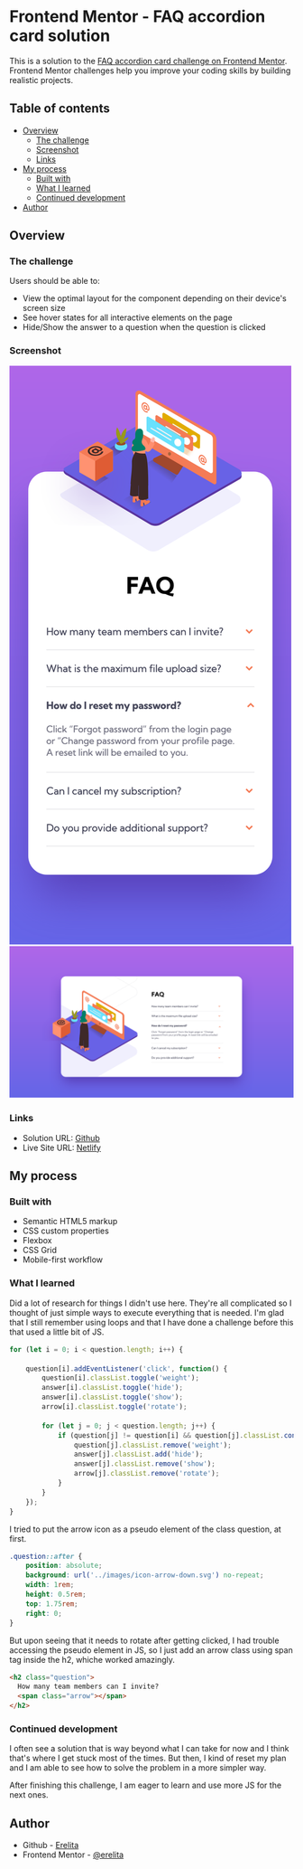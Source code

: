 # Frontend Mentor - FAQ accordion card solution

This is a solution to the [FAQ accordion card challenge on Frontend Mentor](https://www.frontendmentor.io/challenges/faq-accordion-card-XlyjD0Oam). Frontend Mentor challenges help you improve your coding skills by building realistic projects. 

## Table of contents

- [Overview](#overview)
  - [The challenge](#the-challenge)
  - [Screenshot](#screenshot)
  - [Links](#links)
- [My process](#my-process)
  - [Built with](#built-with)
  - [What I learned](#what-i-learned)
  - [Continued development](#continued-development)
- [Author](#author)

## Overview

### The challenge

Users should be able to:

- View the optimal layout for the component depending on their device's screen size
- See hover states for all interactive elements on the page
- Hide/Show the answer to a question when the question is clicked

### Screenshot

![](src/screenshots/mobile.png)
![](src/screenshots/desktop.png)


### Links

- Solution URL: [Github](https://github.com/erelita/faq-accordion.git)
- Live Site URL: [Netlify](https://erelita.github.io/profile-card-component/)

## My process

### Built with

- Semantic HTML5 markup
- CSS custom properties
- Flexbox
- CSS Grid
- Mobile-first workflow


### What I learned

Did a lot of research for things I didn't use here. They're all complicated so I thought of just simple ways to execute everything that is needed. I'm glad that I still remember using loops and that I have done a challenge before this that used a little bit of JS.


```js
for (let i = 0; i < question.length; i++) {

    question[i].addEventListener('click', function() {
        question[i].classList.toggle('weight');
        answer[i].classList.toggle('hide');
        answer[i].classList.toggle('show');
        arrow[i].classList.toggle('rotate');

        for (let j = 0; j < question.length; j++) {
            if (question[j] != question[i] && question[j].classList.contains('weight')) {
                question[j].classList.remove('weight');
                answer[j].classList.add('hide');
                answer[j].classList.remove('show');
                arrow[j].classList.remove('rotate');
            }
        }
    });
}
```

I tried to put the arrow icon as a pseudo element of the class question, at first. 

```css
.question::after {
    position: absolute;
    background: url('../images/icon-arrow-down.svg') no-repeat;
    width: 1rem;
    height: 0.5rem;
    top: 1.75rem;
    right: 0;
}
```

But upon seeing that it needs to rotate after getting clicked, I had trouble accessing the pseudo element in JS, so I just add an arrow class using span tag inside the h2, whiche worked amazingly.

```html
<h2 class="question">
  How many team members can I invite?
  <span class="arrow"></span>
</h2>
```


### Continued development

I often see a solution that is way beyond what I can take for now and I think that's where I get stuck most of the times. But then, I kind of reset my plan and I am able to see how to solve the problem in a more simpler way.

After finishing this challenge, I am eager to learn and use more JS for the next ones.

## Author

- Github - [Erelita](https://github.com/erelita)
- Frontend Mentor - [@erelita](https://www.frontendmentor.io/profile/erelita)